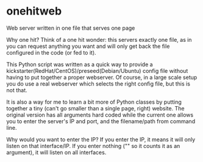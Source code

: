 # onehitweb
Web server written in one file that serves one page

Why one hit? Think of a one hit wonder: this servers exactly one file,
as in you can request anything you want and will only get back the
file configured in the code (or fed to it). 

This Python script was written as a quick way to provide a 
kickstarter(RedHat/CentOS)/preseed(Debian/Ubuntu) config file without having 
to put together a proper webserver. Of course, in a large scale setup you do
use a real webserver which selects the right config file, but this is not
that.

It is also a way for me to learn a bit more of Python classes by putting
together a tiny (can't go smaller than a single page, right) website.
The original version has all arguments hard coded while the current one
allows you to enter the server's IP and port, and the filename/path from
command line.

Why would you want to enter the IP? If you enter the IP, it means it will
only listen on that interface/IP. If you enter nothing ("" so it counts
it as an argument), it will listen on all interfaces.
